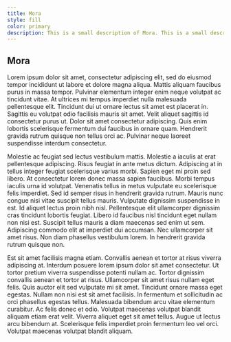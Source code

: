 ```yaml
---
title: Mora
style: fill
color: primary
description: This is a small description of Mora. This is a small description of Mora. This is a small description of Mora.
---
```



## Mora

Lorem ipsum dolor sit amet, consectetur adipiscing elit, sed do eiusmod tempor incididunt ut labore et dolore magna aliqua. Mattis aliquam faucibus purus in massa tempor. Pulvinar elementum integer enim neque volutpat ac tincidunt vitae. At ultrices mi tempus imperdiet nulla malesuada pellentesque elit. Tincidunt dui ut ornare lectus sit amet est placerat in. Sagittis eu volutpat odio facilisis mauris sit amet. Velit aliquet sagittis id consectetur purus ut. Dolor sit amet consectetur adipiscing. Quis enim lobortis scelerisque fermentum dui faucibus in ornare quam. Hendrerit gravida rutrum quisque non tellus orci ac. Pulvinar neque laoreet suspendisse interdum consectetur.

Molestie ac feugiat sed lectus vestibulum mattis. Molestie a iaculis at erat pellentesque adipiscing. Risus feugiat in ante metus dictum. Adipiscing at in tellus integer feugiat scelerisque varius morbi. Sapien eget mi proin sed libero. At consectetur lorem donec massa sapien faucibus. Morbi tempus iaculis urna id volutpat. Venenatis tellus in metus vulputate eu scelerisque felis imperdiet. Sed id semper risus in hendrerit gravida rutrum. Mauris nunc congue nisi vitae suscipit tellus mauris. Vulputate dignissim suspendisse in est. Id aliquet lectus proin nibh nisl. Pellentesque elit ullamcorper dignissim cras tincidunt lobortis feugiat. Libero id faucibus nisl tincidunt eget nullam non nisi est. Suscipit tellus mauris a diam maecenas sed enim ut sem. Adipiscing commodo elit at imperdiet dui accumsan. Nec ullamcorper sit amet risus. Non diam phasellus vestibulum lorem. In hendrerit gravida rutrum quisque non.

Est sit amet facilisis magna etiam. Convallis aenean et tortor at risus viverra adipiscing at. Interdum posuere lorem ipsum dolor sit amet consectetur. Ut tortor pretium viverra suspendisse potenti nullam ac. Tortor dignissim convallis aenean et tortor at risus. Ullamcorper sit amet risus nullam eget felis. Quis auctor elit sed vulputate mi sit amet. Tincidunt ornare massa eget egestas. Nullam non nisi est sit amet facilisis. In fermentum et sollicitudin ac orci phasellus egestas tellus. Malesuada bibendum arcu vitae elementum curabitur. Ac felis donec et odio. Volutpat maecenas volutpat blandit aliquam etiam erat velit. Viverra aliquet eget sit amet tellus. Augue ut lectus arcu bibendum at. Scelerisque felis imperdiet proin fermentum leo vel orci. Volutpat maecenas volutpat blandit aliquam.